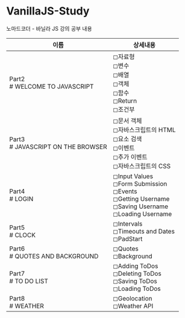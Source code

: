# VanillaJS-Study
노마드코더 - 바닐라 JS 강의 공부 내용

|이름|상세내용|
|---|---|
|Part2 <br> # WELCOME TO JAVASCRIPT|◻자료형<br>◻변수<br>◻배열<br>◻객체<br>◻함수<br>◻Return<br>◻조건부|
|Part3 <br> # JAVASCRIPT ON THE BROWSER|◻문서 객체<br>◻자바스크립트의 HTML<br>◻요소 검색<br>◻이벤트<br>◻추가 이벤트<br>◻자바스크립트의 CSS|
|Part4 <br> # LOGIN|◻Input Values<br>◻Form Submission<br>◻Events<br>◻Getting Username<br>◻Saving Username<br>◻Loading Username|
|Part5 <br> # CLOCK|◻Intervals<br>◻Timeouts and Dates<br>◻PadStart|
|Part6 <br> # QUOTES AND BACKGROUND|◻Quotes<br>◻Background|
|Part7 <br> # TO DO LIST|◻Adding ToDos<br>◻Deleting ToDos<br>◻Saving ToDos<br>◻Loading ToDos|
|Part8 <br> # WEATHER|◻Geolocation<br>◻Weather API|
